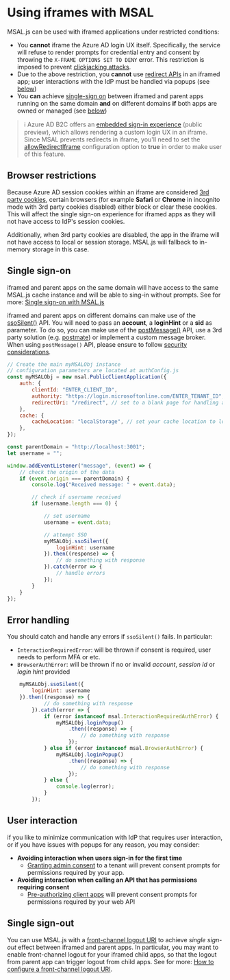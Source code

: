 # Using iframes with MSAL

MSAL.js can be used with iframed applications under restricted conditions:

* You **cannot** iframe the Azure AD login UX itself. Specifically, the service will refuse to render prompts for credential entry and consent by throwing the `X-FRAME OPTIONS SET TO DENY` error. This restriction is imposed to prevent [clickjacking attacks](https://owasp.org/www-community/attacks/Clickjacking).
* Due to the above restriction, you **cannot** use [redirect APIs](https://github.com/AzureAD/microsoft-authentication-library-for-js/blob/dev/lib/msal-browser/docs/initialization.md#redirect-apis) in an iframed app; user interactions with the IdP must be handled via popups (see [below](#error-handling))
* You **can** achieve [single-sign on](https://docs.microsoft.com/azure/active-directory/develop/msal-js-sso) between iframed and parent apps running on the same domain **and** on different domains **if** both apps are owned or managed (see [below](#single-sign-on))

> :information_source: Azure AD B2C offers an [embedded sign-in experience](https://docs.microsoft.com/azure/active-directory-b2c/embedded-login) (public preview), which allows rendering a custom login UX in an iframe. Since MSAL prevents redirects in iframe, you'll need to set the [allowRedirectIframe](https://github.com/AzureAD/microsoft-authentication-library-for-js/blob/dev/lib/msal-browser/docs/configuration.md#system-config-options) configuration option to **true** in order to make user of this feature.

## Browser restrictions

Because Azure AD session cookies within an iframe are considered [3rd party cookies](https://developer.mozilla.org/en-US/docs/Web/HTTP/Cookies#third-party_cookies), certain browsers (for example **Safari** or **Chrome** in incognito mode with 3rd party cookies disabled) either block or clear these cookies. This will affect the single sign-on experience for iframed apps as they will not have access to IdP's session cookies.

Additionally, when 3rd party cookies are disabled, the app in the iframe will not have access to local or session storage. MSAL.js will fallback to in-memory storage in this case.

## Single sign-on

iframed and parent apps on the same domain will have access to the same MSAL.js cache instance and will be able to sing-in without prompts. See for more: [Single sign-on with MSAL.js](https://docs.microsoft.com/azure/active-directory/develop/msal-js-sso)

iframed and parent apps on different domains can make use of the [ssoSilent()](https://github.com/AzureAD/microsoft-authentication-library-for-js/blob/dev/lib/msal-browser/docs/login-user.md#silent-login-with-ssosilent) API. You will need to pass an **account**, a **loginHint** or a **sid** as parameter. To do so, you can make use of the [postMessage()](https://html.spec.whatwg.org/multipage/web-messaging.html#dom-window-postmessage-options-dev) API, use a 3rd party solution (e.g. [postmate](https://github.com/dollarshaveclub/postmate)) or implement a custom message broker. When using `postMessage()` API, please ensure to follow [security considerations](https://developer.mozilla.org/en-US/docs/Web/API/Window/postMessage#security_concerns).

```javascript
// Create the main myMSALObj instance
// configuration parameters are located at authConfig.js
const myMSALObj = new msal.PublicClientApplication({
    auth: {
        clientId: "ENTER_CLIENT_ID",
        authority: "https://login.microsoftonline.com/ENTER_TENANT_ID",
        redirectUri: "/redirect", // set to a blank page for handling auth code response via popups
    },
    cache: {
        cacheLocation: "localStorage", // set your cache location to local storage
    },
});

const parentDomain = "http://localhost:3001";
let username = "";

window.addEventListener("message", (event) => {
    // check the origin of the data
    if (event.origin === parentDomain) {
        console.log("Received message: " + event.data);

        // check if username received
        if (username.length === 0) {

            // set username
            username = event.data;

            // attempt SSO
            myMSALObj.ssoSilent({
                loginHint: username
            }).then((response) => {
                // do something with response
            }).catch(error => {
                // handle errors
            });
        }
    }
});
```

## Error handling

You should catch and handle any errors if `ssoSilent()` fails. In particular:

* `InteractionRequiredError`: will be thrown if consent is required, user needs to perform MFA or etc.
* `BrowserAuthError`: will be thrown if no or invalid *account*, *session id* or *login hint* provided

```javascript
    myMSALObj.ssoSilent({
        loginHint: username
    }).then((response) => {
            // do something with response
        }).catch(error => {
            if (error instanceof msal.InteractionRequiredAuthError) {
                myMSALObj.loginPopup()
                    .then((response) => {
                        // do something with response
                    });
            } else if (error instanceof msal.BrowserAuthError) {
                myMSALObj.loginPopup()
                    .then((response) => {
                        // do something with response
                    });
            } else {
                console.log(error);
            }
        });
```

## User interaction

if you like to minimize communication with IdP that requires user interaction, or if you have issues with popups for any reason, you may consider:

* **Avoiding interaction when users sign-in for the first time**
  * [Granting admin consent](https://docs.microsoft.com/azure/active-directory/develop/v2-admin-consent) to a tenant will prevent consent prompts for permissions required by your app.
* **Avoiding interaction when calling an API that has permissions requiring consent**
  * [Pre-authorizing client apps](https://docs.microsoft.com/azure/active-directory/develop/reference-app-manifest#preauthorizedapplications-attribute) will prevent consent prompts for permissions required by your web API

## Single sign-out

You can use MSAL.js with a [front-channel logout URI](https://openid.net/specs/openid-connect-backchannel-1_0.html) to achieve *single sign-out* effect between iframed and parent apps. In particular, you may want to enable front-channel logout for your iframed child apps, so that the logout from parent app can trigger logout from child apps. See for more: [How to configure a front-channel logout URI](https://github.com/AzureAD/microsoft-authentication-library-for-js/blob/dev/lib/msal-browser/docs/logout.md#front-channel-logout).
